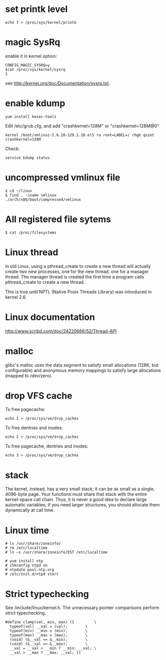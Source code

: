# set printk level

    echo 7 > /proc/sys/kernel/printk

# magic SysRq
enable it in kernel option:

    CONFIG_MAGIC_SYSRQ=y
    $cat /proc/sys/kernel/sysrq 
    1

see http://kernel.org/doc/Documentation/sysrq.txt.

# enable kdump

    yum install kexec-tools

Edit /etc/grub.cfg, and add "crashkernel=128M" or "crashkernel=128M@0"

    kernel /boot/vmlinuz-2.6.18-128.1.16.el5 ro root=LABEL=/ rhgb quiet crashkernel=128M

Check:

    service kdump status

# uncompressed vmlinux file

    $ cd ~/linux
    $ find . -iname vmlinux
    ./arch/x86/boot/compressed/vmlinux

# All registered file sytems

    $ cat /proc/filesystems

# Linux thread
In old Linux, using a pthread_create to create a new thread will actually
create two new processes, one for the new thread, one for a manager thread. The
manager thread is created the first time a program calls pthread_create to
create a new thread.

This is true until NPTL (Native Posix Threads Library) was introduced in kernel
2.6.

# Linux documentation
http://www.scribd.com/doc/24220666/52/Thread-API

# malloc
glibc's malloc uses the data segment to satisfy small allocations (128K, but
configurable) and anonymous memory mappings to satisfy large allocations
(mapped to /dev/zero).

# drop VFS cache
To free pagecache:

    echo 1 > /proc/sys/vm/drop_caches

To free dentries and inodes:

    echo 2 > /proc/sys/vm/drop_caches

To free pagecache, dentries and inodes:

    echo 3 > /proc/sys/vm/drop_caches

# stack
The kernel, instead, has a very small stack; it can be as small as a
single, 4096-byte page. Your functions must share that stack with the
entire kernel-space call chain. Thus, it is never a good idea to declare
large automatic variables; if you need larger structures, you should
allocate them dynamically at call time.

# Linux time

    # ls /usr/share/zoneinfo/
    # rm /etc/localtime
    # ln –s /usr/share/zoneinfo/EST /etc/localtime

    # yum install ntp
    # chkconfig ntpd on
    # ntpdate pool.ntp.org
    # /etc/init.d/ntpd start

# Strict typechecking
See <linux>/include/linux/kernel.h. The unnecessary pointer comparisons
perform strict typechecking.

    #define clamp(val, min, max) ({			\
      typeof(val) __val = (val);		\
      typeof(min) __min = (min);		\
      typeof(max) __max = (max);		\
      (void) (&__val == &__min);		\
      (void) (&__val == &__max);		\
      __val = __val < __min ? __min: __val;	\
      __val > __max ? __max: __val; })
